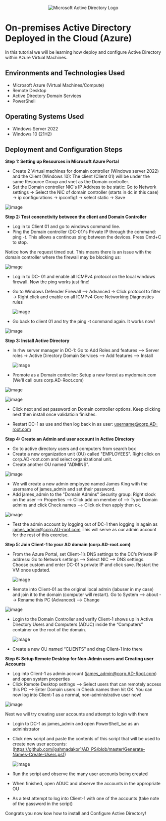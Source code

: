 <p align="center">
<img src="https://i.imgur.com/pU5A58S.png" alt="Microsoft Active Directory Logo"/>
</p>

<h1>On-premises Active Directory Deployed in the Cloud (Azure)</h1>
In this tutorial we will be learning how deploy and configure Active Directory within Azure Virtual Machines.<br />


<h2>Environments and Technologies Used</h2>

- Microsoft Azure (Virtual Machines/Compute)
- Remote Desktop
- Active Directory Domain Services
- PowerShell

<h2>Operating Systems Used </h2>

- Windows Server 2022
- Windows 10 (21H2)


<h2>Deployment and Configuration Steps</h2>

**Step 1: Setting up Resources in Microsoft Azure Portal**
  - Create 2 Virtual machines for domain controller (Windows server 2022) and the Client (Windows 10): The client (Client 01) will be under the same Resource Group and vnet as the Domain controller.
  - Set the Domain controller NIC's IP Address to be static:
    Go to Network settings -> Select the NIC of domain controller (starts in dc in this case) -> ip configurations -> ipconfig1 -> select static -> Save

![image](https://github.com/user-attachments/assets/5402d94a-5fc4-45d5-8153-29a4af099411)


**Step 2: Test conenctivity between the client and Domain Controller**
 - Log in to Client 01 and go to windows command line.
 - Ping the Domain controller (DC-01)'s Private IP through the command: ping -t. This allows a continous ping between the devices. Press Cmd+C to stop.

 Notice how the request timed out. This means there is an issue with the domain controller where the firewall may be blocking us:

  ![image](https://github.com/user-attachments/assets/1b428f77-4f40-4125-9dd1-a5738cbaa921)


  - Log in to DC- 01 and enable all ICMPv4 protocol on the local windows firewall. Now the ping works just fine!
  - Go to Windows Defender Firewall --> Advanced -> Click protocol to filter -> Right click and enable on all ICMPv4 Core Networking Diagnostics rules

    ![image](https://github.com/user-attachments/assets/718f8372-015c-41d6-9ed8-bd2590d91fc7)

- Go back to client 01 and try the ping -t command again. It works now!

![image](https://github.com/user-attachments/assets/8ae811e7-56e3-49ca-b8c5-ee3933066aa2)

**Step 3: Install Active Directory**
 - In rhw server manager in DC-1: Go to Add Roles and features --> Server roles -> Active Directory Domain Services --> Add features --> Install
   
   ![image](https://github.com/user-attachments/assets/539e7f16-8821-4dea-b4d5-841ed4e80f83)

 - Promote as a Domain controller: Setup a new forest as mydomain.com (We'll call ours corp.AD-Root.com)
   
![image](https://github.com/user-attachments/assets/b4ca04d9-f7f0-4702-a942-a578e07f4bf8)

![image](https://github.com/user-attachments/assets/a5c395a5-d68a-488d-866d-5ca677731874)

- Click next and set password on Domain controller options. Keep clicking next then install once validatioin finishes.

- Restart DC-1 as use and then log back in as user: username@corp.AD-root.com

**Step 4: Create an Admin and user account in Active Directory**
-  Go to active directory users and computers from search box
-  Create a new organization unit (OU) called "EMPLOYEES". Right click on corp.AD-root.com and select organizational unit.
-  Create another OU named "ADMINS". 
  
![image](https://github.com/user-attachments/assets/a53cc283-be1b-47c7-a97c-cbcaadf7aba8)

  
-  We will create a new admin employee named James King with the username of james_admin and set their password.
-  Add james_admin to the "Domain Admins" Security group: Right clock on the user --> Properties --> Click add on member of --> Type Domain admins and click Check names --> Click ok then apply then ok. 

  ![image](https://github.com/user-attachments/assets/a9ed6515-22af-4063-8f02-2c13cb1e483c)

-  Test the admin account by logging out of DC-1 then logging in again as james_admin@corp.AD-root.com This will serve as our admin account for the rest of this exercise.

  
**Step 5: Join Client-1 to your AD domain (corp.AD-root.com)**
 - From the Azure Portal, set Client-1’s DNS settings to the DC’s Private IP address: Go to  Network settings --> Select NIC --> DNS settings. Choose custom and enter DC-01's private IP and click save. Restart the VM once updated.
   
   ![image](https://github.com/user-attachments/assets/5a399db5-b86b-4761-91c7-e759f25499a4)

 - Remote into Client-01 as the original local admin (labuser in my case) and join it to the domain (computer will restart). Go to System --> about --> Rename this PC (Advanced) --> Change

  ![image](https://github.com/user-attachments/assets/6d57156b-232c-4037-b2bf-4c7d9f52b9cc)

 - Login to the Domain Controller and verify Client-1 shows up in Active Directory Users and Computers (ADUC) inside the “Computers” container on the root of the domain.

   ![image](https://github.com/user-attachments/assets/39d6dbc7-92a3-4bf0-a3d2-b210cdd1a18e)

 - Create a new OU named “CLIENTS” and drag Client-1 into there

  **Step 6: Setup Remote Desktop for Non-Admin users and Creating user Accounts**
- Log into Client-1 as admin account (james_admin@corp.AD-Root.com) and open system properties
- Click Remote Desktop settings --> Select users that can remotely access this PC --> Enter Domain users in Check names then hit OK. You can now log into Client-1 as a normal, non-administrative user now!
  
![image](https://github.com/user-attachments/assets/64c7a046-7c12-45bb-ad90-6462d9e08fc6)

Next we will try creating user accounts and attempt to login with them
- Login to DC-1 as james_admin and open PowerShell_ise as an administrator
- Click new script and paste the contents of this script that will be used to create new user accounts: (https://github.com/joshmadakor1/AD_PS/blob/master/Generate-Names-Create-Users.ps1)
  
  ![image](https://github.com/user-attachments/assets/d78eeea6-ff5a-430a-8297-de2355280fd3)

- Run the script and observe the many user accounts being created
- When finished, open ADUC and observe the accounts in the appropriate OU
- As a test attempt to log into Client-1 with one of the accounts (take note of the password in the script)


Congrats you now kow how to install and Configure Active Directory!
  
